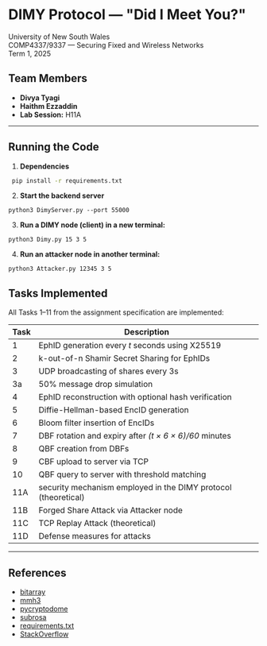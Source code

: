 #  DIMY Protocol — "Did I Meet You?"

University of New South Wales  
COMP4337/9337 — Securing Fixed and Wireless Networks  
Term 1, 2025

## Team Members
- **Divya Tyagi** 
- **Haithm Ezzaddin** 
- **Lab Session:** H11A

---

## Running the Code

1. **Dependencies**
```sh
 pip install -r requirements.txt
```
2. **Start the backend server**
```
python3 DimyServer.py --port 55000
```
3. **Run a DIMY node (client) in a new terminal:**
```
python3 Dimy.py 15 3 5
```
4. **Run an attacker node in another terminal:**
```
python3 Attacker.py 12345 3 5
```

##  Tasks Implemented

All Tasks 1–11 from the assignment specification are implemented:

| Task | Description |
|------|-------------|
| 1    | EphID generation every *t* seconds using X25519 |
| 2    | k-out-of-n Shamir Secret Sharing for EphIDs |
| 3    | UDP broadcasting of shares every 3s |
| 3a   | 50% message drop simulation |
| 4    | EphID reconstruction with optional hash verification |
| 5    | Diffie-Hellman-based EncID generation |
| 6    | Bloom filter insertion of EncIDs |
| 7    | DBF rotation and expiry after *(t × 6 × 6)/60* minutes |
| 8    | QBF creation from DBFs |
| 9    | CBF upload to server via TCP |
| 10   | QBF query to server with threshold matching |
| 11A  | security mechanism employed in the DIMY protocol (theoretical) |
| 11B  | Forged Share Attack via Attacker node |
| 11C  | TCP Replay Attack (theoretical) |
| 11D  | Defense measures for attacks |

---


## References
- [bitarray](https://pypi.org/project/bitarray/)
- [mmh3](https://pypi.org/project/mmh3/)
- [pycryptodome](https://pypi.org/project/pycryptodome/)
- [subrosa](https://pypi.org/project/subrosa/)
- [requirements.txt](./requirements.txt)
- [StackOverflow](https://stackoverflow.com/questions/55457370/how-to-avoid-valueerror-separator-is-not-found-and-chunk-exceed-the-limit)
